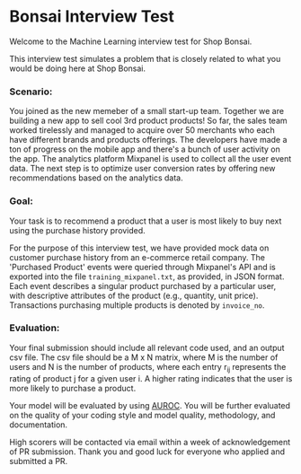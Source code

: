 # Bonsai Interview Test

Welcome to the Machine Learning interview test for Shop Bonsai.

This interview test simulates a problem that is closely related to what you would be doing here at Shop Bonsai. 

### Scenario:

You joined as the new memeber of a small start-up team. Together we are building a new app to sell cool 3rd product 
products! So far, the sales team worked tirelessly and managed to acquire over 50 merchants who each have different 
brands and products offerings. The developers have made a ton of progress on the mobile app and there's a bunch of
user activity on the app. The analytics platform Mixpanel is used to collect all the user event data.
The next step is to optimize user conversion rates by offering new recommendations based on the analytics data.

### Goal:
Your task is to recommend a product that a user is most likely to buy next using the purchase history provided.

For the purpose of this interview test, we have provided mock data on customer purchase history from an e-commerce 
retail company. The 'Purchased Product' events were queried through Mixpanel's API and is exported into the file 
`training_mixpanel.txt`, as provided, in JSON format. Each event describes a singular product purchased by a 
particular user, with  descriptive attributes of the product (e.g., quantity, unit price). Transactions purchasing 
multiple products is denoted by `invoice_no`.


### Evaluation:
Your final submission should include all relevant code used, and an output csv file. The csv file should be a 
M x N matrix, where M is the number of users and N is the number of products, where each entry r<sub>ij</sub> 
represents the rating of product j for a given user i. A higher rating indicates that the user is more likely to 
purchase a product.

Your model will be evaluated by using [AUROC](https://en.wikipedia.org/wiki/Receiver_operating_characteristic). You 
will be further evaluated on the quality of your coding style and model quality, methodology, and documentation.

High scorers will be contacted via email within a week of acknowledgement of PR submission.
Thank you and good luck for everyone who applied and submitted a PR.
